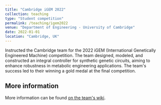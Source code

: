 ```yaml
---
title: "Cambridge iGEM 2022"
collection: teaching
type: "Student competition"
permalink: /teaching/igem2022
venue: "Department of Engineering - University of Cambridge"
date: 2022-01-01
location: "Cambridge, UK"
---
```


Instructed the Cambridge team for the 2022 iGEM (International Genetically Engineered Machine) competition. The team designed, modeled, and constructed an integral controller for synthetic genetic circuits, aiming to enhance robustness in metabolic engineering applications. The team's success led to their winning a gold medal at the final competition.

More information
---------------

More information can be found [on the team's wiki](https://2022.igem.wiki/cambridge/index.html).
